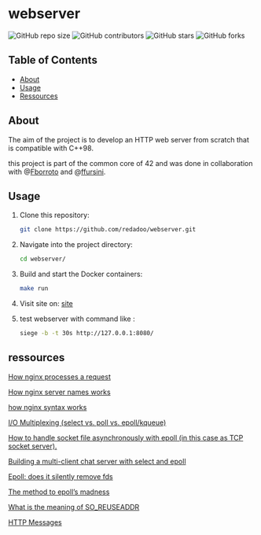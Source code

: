 # webserver

![GitHub repo size](https://img.shields.io/github/repo-size/redadoo/webserver)
![GitHub contributors](https://img.shields.io/github/contributors/redadoo/webserver)
![GitHub stars](https://img.shields.io/github/stars/redadoo/webserver?style=social)
![GitHub forks](https://img.shields.io/github/forks/redadoo/webserver?style=social)

## Table of Contents

- [About](#about)
- [Usage](#usage)
- [Ressources](#ressources)

## About

The aim of the project is to develop an HTTP web server from scratch that is compatible with C++98.

this project is part of the common core of 42 and was done in collaboration with @[Fborroto](https://github.com/Fborroto) and @[ffursini](https://github.com/ffursini).

## Usage

1. Clone this repository:

   ```sh
   git clone https://github.com/redadoo/webserver.git
   ```
2. Navigate into the project directory:
   ```sh
   cd webserver/
   ```
3. Build and start the Docker containers:
   ```sh
   make run
   ```
4. Visit site on:
   [site](http://127.0.0.1:8080/)

5. test webserver with command like :
   ```sh
   siege -b -t 30s http://127.0.0.1:8080/
   ```

## ressources

[How nginx processes a request](http://nginx.org/en/docs/http/request_processing.html)

[How nginx server names works](http://nginx.org/en/docs/http/server_names.html)

[how nginx syntax works](http://nginx.org/en/docs/beginners_guide.html)

[I/O Multiplexing (select vs. poll vs. epoll/kqueue)](https://nima101.github.io/io_multiplexing)

[How to handle socket file asynchronously with epoll (in this case as TCP socket server).](https://stackoverflow.com/questions/66916835/c-confused-by-epoll-and-socket-fd-on-linux-systems-and-async-threads)

[Building a multi-client chat server with select and epoll](https://mecha-mind.medium.com/a-non-threaded-chat-server-in-c-53dadab8e8f3)

[Epoll: does it silently remove fds](https://stackoverflow.com/questions/46987302/epoll-does-it-silently-remove-fds)

[The method to epoll’s madness](https://copyconstruct.medium.com/the-method-to-epolls-madness-d9d2d6378642)

[What is the meaning of SO_REUSEADDR](https://stackoverflow.com/questions/3229860/what-is-the-meaning-of-so-reuseaddr-setsockopt-option-linux)

[HTTP Messages](https://developer.mozilla.org/en-US/docs/Web/HTTP/Messages)
